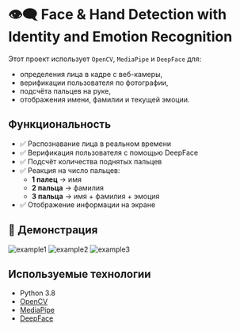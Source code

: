 # 👁️‍🗨️ Face & Hand Detection with Identity and Emotion Recognition

Этот проект использует `OpenCV`, `MediaPipe` и `DeepFace` для:
- определения лица в кадре с веб-камеры,
- верификации пользователя по фотографии,
- подсчёта пальцев на руке,
- отображения имени, фамилии и текущей эмоции.

## Функциональность

- ✅ Распознавание лица в реальном времени
- ✅ Верификация пользователя с помощью DeepFace
- ✅ Подсчёт количества поднятых пальцев
- ✅ Реакция на число пальцев:
  - **1 палец** → имя
  - **2 пальца** → фамилия
  - **3 пальца** → имя + фамилия + эмоция
- ✅ Отображение информации на экране


## 📸 Демонстрация

![example1](https://github.com/user-attachments/assets/7f1a7f79-9ee9-4441-ae82-0f8921adb892)
![example2](https://github.com/user-attachments/assets/d1dc7d91-02e8-4509-a7e3-4c4d0b4c8e20)
![example3](https://github.com/user-attachments/assets/b872696f-3953-405b-b7db-96217b92a4ae)

      
## Используемые технологии

- Python 3.8
- [OpenCV](https://opencv.org/)
- [MediaPipe](https://google.github.io/mediapipe/)
- [DeepFace](https://github.com/serengil/deepface)
